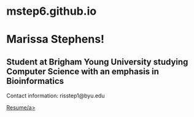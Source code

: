 # mstep6.github.io

<!DOCTYPE html>
<html>
  <head>
    <title>My Personal Website</title>
  </head>
  <body>
    <h1>Marissa Stephens!</h1>
    <h2>Student at Brigham Young University studying Computer Science with an emphasis in Bioinformatics</h2> 
    <p>Contact information: risstep1@byu.edu</p>
    <a href="file:///C:/Users/rissa/Downloads/Marissa%20Stephens%20Resume.pdf">Resume/a>

  </body>
</html>


